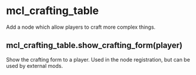 # mcl_crafting_table
Add a node which allow players to craft more complex things.

## mcl_crafting_table.show_crafting_form(player)
Show the crafting form to a player.
Used in the node registration, but can be used by external mods.
